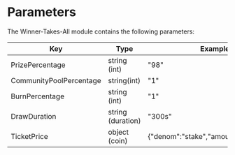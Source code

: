 <!--
order: 6
-->

# Parameters

The Winner-Takes-All module contains the following parameters:

| Key           | Type   | Example                                                               |
|---------------|--------|-----------------------------------------------------------------------|
| PrizePercentage           | string (int)          | "98"                                       |
| CommunityPoolPercentage   | string(int)           | "1"                                        |
| BurnPercentage            | string (int)          | "1"                                        |
| DrawDuration              | string (duration)     | "300s"                                     |
| TicketPrice               | object (coin)         | {"denom":"stake","amount":"1000000"}       |